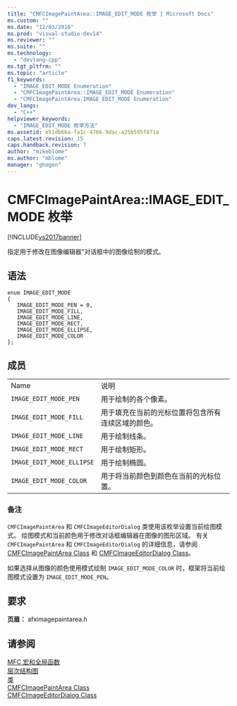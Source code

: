```yaml
---
title: "CMFCImagePaintArea::IMAGE_EDIT_MODE 枚举 | Microsoft Docs"
ms.custom: ""
ms.date: "12/03/2016"
ms.prod: "visual-studio-dev14"
ms.reviewer: ""
ms.suite: ""
ms.technology: 
  - "devlang-cpp"
ms.tgt_pltfrm: ""
ms.topic: "article"
f1_keywords: 
  - "IMAGE_EDIT_MODE Enumeration"
  - "CMFCImagePaintArea::IMAGE_EDIT_MODE Enumeration"
  - "CMFCImagePaintArea.IMAGE_EDIT_MODE Enumeration"
dev_langs: 
  - "C++"
helpviewer_keywords: 
  - "IMAGE_EDIT_MODE 枚举方法"
ms.assetid: e51db66a-fa1c-4766-9dac-a25b595f871a
caps.latest.revision: 15
caps.handback.revision: 7
author: "mikeblome"
ms.author: "mblome"
manager: "ghogen"
---
```

# CMFCImagePaintArea::IMAGE_EDIT_MODE 枚举
[!INCLUDE[vs2017banner](../../assembler/inline/includes/vs2017banner.md)]

指定用于修改在图像编辑器"对话框中的图像绘制的模式。  
  
## 语法  
  
```  
enum IMAGE_EDIT_MODE  
{  
   IMAGE_EDIT_MODE_PEN = 0,  
   IMAGE_EDIT_MODE_FILL,  
   IMAGE_EDIT_MODE_LINE,  
   IMAGE_EDIT_MODE_RECT,  
   IMAGE_EDIT_MODE_ELLIPSE,  
   IMAGE_EDIT_MODE_COLOR  
};  
```  
  
## 成员  
  
|||  
|-|-|  
|Name|说明|  
|`IMAGE_EDIT_MODE_PEN`|用于绘制的各个像素。|  
|`IMAGE_EDIT_MODE_FILL`|用于填充在当前的光标位置将包含所有连续区域的颜色。|  
|`IMAGE_EDIT_MODE_LINE`|用于绘制线条。|  
|`IMAGE_EDIT_MODE_RECT`|用于绘制矩形。|  
|`IMAGE_EDIT_MODE_ELLIPSE`|用于绘制椭圆。|  
|`IMAGE_EDIT_MODE_COLOR`|用于将当前颜色到颜色在当前的光标位置。|  
  
### 备注  
 `CMFCImagePaintArea` 和 `CMFCImageEditorDialog` 类使用该枚举设置当前绘图模式。  绘图模式和当前颜色用于修改对话框编辑器在图像的图形区域。  有关 `CMFCImagePaintArea` 和 `CMFCImageEditorDialog` 的详细信息，请参阅 [CMFCImagePaintArea Class](../../mfc/reference/cmfcimagepaintarea-class.md) 和 [CMFCImageEditorDialog Class](../../mfc/reference/cmfcimageeditordialog-class.md)。  
  
 如果选择从图像的颜色使用模式绘制 `IMAGE_EDIT_MODE_COLOR` 时，框架将当前绘图模式设置为 `IMAGE_EDIT_MODE_PEN`。  
  
## 要求  
 **页眉：** afximagepaintarea.h  
  
## 请参阅  
 [MFC 宏和全局函数](../../mfc/reference/mfc-macros-and-globals.md)   
 [层次结构图](../../mfc/hierarchy-chart.md)   
 [类](../../mfc/reference/mfc-classes.md)   
 [CMFCImagePaintArea Class](../../mfc/reference/cmfcimagepaintarea-class.md)   
 [CMFCImageEditorDialog Class](../../mfc/reference/cmfcimageeditordialog-class.md)